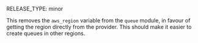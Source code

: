 RELEASE_TYPE: minor

This removes the `aws_region` variable from the `queue` module, in favour of getting the region directly from the provider.
This should make it easier to create queues in other regions.